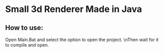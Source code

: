 # Small 3d Renderer Made in Java


## How to use:
Open Main.Bat and select the option to open the project.
\nThen wait for it to compile and open.